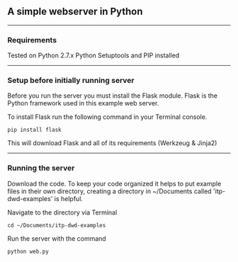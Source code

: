 ## A simple webserver in Python

------

### Requirements

Tested on Python 2.7.x
Python Setuptools and PIP installed

------

### Setup before initially running server

Before you run the server you must install the Flask module. Flask is the Python framework used in this example web server.

To install Flask run the following command in your Terminal console.

	pip install flask

This will download Flask and all of its requirements (Werkzeug & Jinja2)

------

### Running the server

Download the code. To keep your code organized it helps to put example files in their own directory, creating a directory in ~/Documents called 'itp-dwd-examples' is helpful.

Navigate to the directory via Terminal

	cd ~/Documents/itp-dwd-examples

Run the server with the command

	python web.py

	